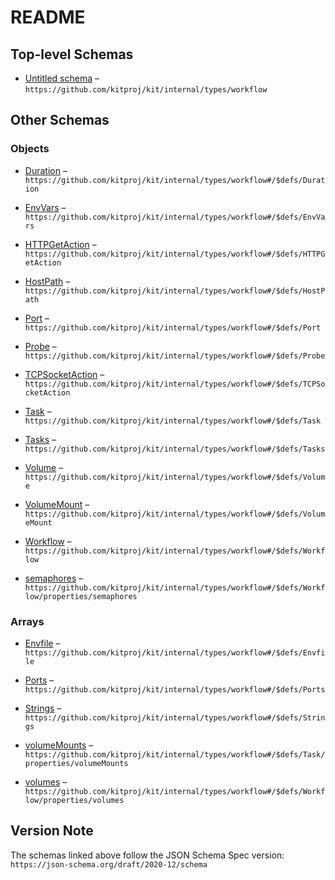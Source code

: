 # README

## Top-level Schemas

*   [Untitled schema](./workflow.md) – `https://github.com/kitproj/kit/internal/types/workflow`

## Other Schemas

### Objects

*   [Duration](./workflow-defs-duration.md) – `https://github.com/kitproj/kit/internal/types/workflow#/$defs/Duration`

*   [EnvVars](./workflow-defs-envvars.md "A list of environment variables") – `https://github.com/kitproj/kit/internal/types/workflow#/$defs/EnvVars`

*   [HTTPGetAction](./workflow-defs-httpgetaction.md "HTTPGetAction describes an action based on HTTP Locks requests") – `https://github.com/kitproj/kit/internal/types/workflow#/$defs/HTTPGetAction`

*   [HostPath](./workflow-defs-hostpath.md) – `https://github.com/kitproj/kit/internal/types/workflow#/$defs/HostPath`

*   [Port](./workflow-defs-port.md "A port to expose") – `https://github.com/kitproj/kit/internal/types/workflow#/$defs/Port`

*   [Probe](./workflow-defs-probe.md "A probe to check if the task is alive, it will be restarted if not") – `https://github.com/kitproj/kit/internal/types/workflow#/$defs/Probe`

*   [TCPSocketAction](./workflow-defs-tcpsocketaction.md "TCPSocketAction describes an action based on opening a socket") – `https://github.com/kitproj/kit/internal/types/workflow#/$defs/TCPSocketAction`

*   [Task](./workflow-defs-task.md "A task is a container or a command to run") – `https://github.com/kitproj/kit/internal/types/workflow#/$defs/Task`

*   [Tasks](./workflow-defs-tasks.md) – `https://github.com/kitproj/kit/internal/types/workflow#/$defs/Tasks`

*   [Volume](./workflow-defs-volume.md) – `https://github.com/kitproj/kit/internal/types/workflow#/$defs/Volume`

*   [VolumeMount](./workflow-defs-volumemount.md "VolumeMount describes a mounting of a Volume within a container") – `https://github.com/kitproj/kit/internal/types/workflow#/$defs/VolumeMount`

*   [Workflow](./workflow-defs-workflow.md) – `https://github.com/kitproj/kit/internal/types/workflow#/$defs/Workflow`

*   [semaphores](./workflow-defs-workflow-properties-semaphores.md) – `https://github.com/kitproj/kit/internal/types/workflow#/$defs/Workflow/properties/semaphores`

### Arrays

*   [Envfile](./workflow-defs-envfile.md) – `https://github.com/kitproj/kit/internal/types/workflow#/$defs/Envfile`

*   [Ports](./workflow-defs-ports.md "A list of ports to expose") – `https://github.com/kitproj/kit/internal/types/workflow#/$defs/Ports`

*   [Strings](./workflow-defs-strings.md) – `https://github.com/kitproj/kit/internal/types/workflow#/$defs/Strings`

*   [volumeMounts](./workflow-defs-task-properties-volumemounts.md "Volumes to mount in the container") – `https://github.com/kitproj/kit/internal/types/workflow#/$defs/Task/properties/volumeMounts`

*   [volumes](./workflow-defs-workflow-properties-volumes.md) – `https://github.com/kitproj/kit/internal/types/workflow#/$defs/Workflow/properties/volumes`

## Version Note

The schemas linked above follow the JSON Schema Spec version: `https://json-schema.org/draft/2020-12/schema`
